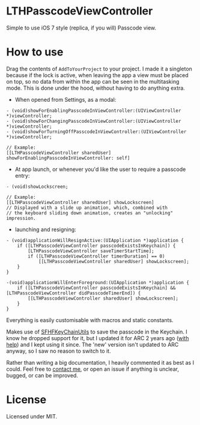 # LTHPasscodeViewController
Simple to use iOS 7 style (replica, if you will) Passcode view.

# How to use
Drag the contents of `AddToYourProject` to your project. I made it a singleton because if the lock is active, when leaving the app a view must be placed on top, so no data from within the app can be seen in the multitasking mode. This is done under the hood, without having to do anything extra.


* When opened from Settings, as a modal:

```
- (void)showForEnablingPasscodeInViewController:(UIViewController *)viewController;
- (void)showForChangingPasscodeInViewController:(UIViewController *)viewController;
- (void)showForTurningOffPasscodeInViewController:(UIViewController *)viewController;

// Example:
[[LTHPasscodeViewController sharedUser] showForEnablingPasscodeInViewController: self]
```

* At app launch, or whenever you'd like the user to require a passcode entry:

```
- (void)showLockscreen;

// Example:
[[LTHPasscodeViewController sharedUser] showLockscreen]
// Displayed with a slide up animation, which, combined with 
// the keyboard sliding down animation, creates an "unlocking" impression.
```

* launching and resigning:

```
- (void)applicationWillResignActive:(UIApplication *)application {
	if ([LTHPasscodeViewController passcodeExistsInKeychain]) {
		[LTHPasscodeViewController saveTimerStartTime];
		if ([LTHPasscodeViewController timerDuration] == 0)
			[[LTHPasscodeViewController sharedUser] showLockscreen];
	}
}

-(void)applicationWillEnterForeground:(UIApplication *)application {
	if ([LTHPasscodeViewController passcodeExistsInKeychain] && [LTHPasscodeViewController didPasscodeTimerEnd]) {
		[[LTHPasscodeViewController sharedUser] showLockscreen];
	}
}
```

Everything is easily customisable with macros and static constants.

Makes use of [SFHFKeyChainUtils](https://github.com/ldandersen/scifihifi-iphone) to save the passcode in the Keychain. I know he dropped support for it, but I updated it for ARC 2 years ago ([with help](http://stackoverflow.com/questions/7663443/sfhfkeychainutils-ios-keychain-arc-compatible)) and I kept using it since. The 'new' version isn't updated to ARC anyway, so I saw no reason to switch to it.

Rather than writing a big documentation, I heavily commented it as best as I could. Feel free to [contact me](mailto:roland@rolandleth.com), or open an issue if anything is unclear, bugged, or can be improved.

# License
Licensed under MIT.